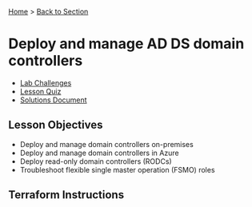 [Home](../../README.md) > [Back to Section](../README.md)

# Deploy and manage AD DS domain controllers
- [Lab Challenges](labs.md)
- [Lesson Quiz](quiz.md)
- [Solutions Document](solutions.md)

## Lesson Objectives
- Deploy and manage domain controllers on-premises
- Deploy and manage domain controllers in Azure
- Deploy read-only domain controllers (RODCs)
- Troubleshoot flexible single master operation (FSMO) roles

## Terraform Instructions

